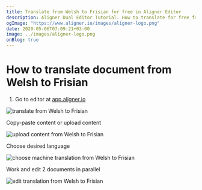 ```yaml
---
title: Translate from Welsh to Frisian for free in Aligner Editor
description: Aligner Dual Editor Tutorial. How to translate for free from Welsh to Frisian. Aligner is multilingual document management platform. 
ogImage: "https://www.aligner.io/images/aligner-logo.png"
date: 2020-05-06T07:09:21+03:00
image: ../images/aligner-logo.png
onBlog: true
---
```


# How to translate document from Welsh to Frisian

1. Go to editor at [app.aligner.io](https://app.aligner.io "Aligner App web page")

![translate from Welsh to Frisian](../aligner-blank-editor.png "translate from Welsh to Frisian")

Copy-paste content or upload content

![upload content from Welsh to Frisian](../aligner-uploaded-document.png "upload content from Welsh to Frisian")

Choose desired language

![choose machine translation from Welsh to Frisian](../aligner-language-dropdown.png "choose machine translation from Welsh to Frisian")

Work and edit 2 documents in parallel

![edit translation from Welsh to Frisian](../aligner-double-sitded-editor.png "edit translation from Welsh to Frisian")

